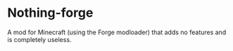 # Nothing-forge
A mod for Minecraft (using the Forge modloader) that adds no features and is completely useless.
